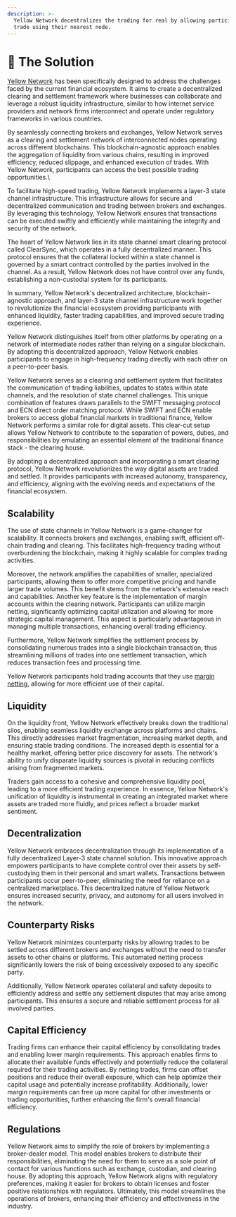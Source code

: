 ```yaml
---
description: >-
  Yellow Network decentralizes the trading for real by allowing participants to
  trade using their nearest node.
---
```


# 🚀 The Solution

[Yellow Network](https://www.yellow.org/) has been specifically designed to address the challenges faced by the current financial ecosystem. It aims to create a decentralized clearing and settlement framework where businesses can collaborate and leverage a robust liquidity infrastructure, similar to how internet service providers and network firms interconnect and operate under regulatory frameworks in various countries.

By seamlessly connecting brokers and exchanges, Yellow Network serves as a clearing and settlement network of interconnected nodes operating across different blockchains. This blockchain-agnostic approach enables the aggregation of liquidity from various chains, resulting in improved efficiency, reduced slippage, and enhanced execution of trades. With Yellow Network, participants can access the best possible trading opportunities.\


To facilitate high-speed trading, Yellow Network implements a layer-3 state channel infrastructure. This infrastructure allows for secure and decentralized communication and trading between brokers and exchanges. By leveraging this technology, Yellow Network ensures that transactions can be executed swiftly and efficiently while maintaining the integrity and security of the network.

The heart of Yellow Network lies in its state channel smart clearing protocol called ClearSync, which operates in a fully decentralized manner. This protocol ensures that the collateral locked within a state channel is governed by a smart contract controlled by the parties involved in the channel. As a result, Yellow Network does not have control over any funds, establishing a non-custodial system for its participants.

In summary, Yellow Network's decentralized architecture, blockchain-agnostic approach, and layer-3 state channel infrastructure work together to revolutionize the financial ecosystem providing participants with enhanced liquidity, faster trading capabilities, and improved secure trading experience.

Yellow Network distinguishes itself from other platforms by operating on a network of intermediate nodes rather than relying on a singular blockchain. By adopting this decentralized approach, Yellow Network enables participants to engage in high-frequency trading directly with each other on a peer-to-peer basis.

Yellow Network serves as a clearing and settlement system that facilitates the communication of trading liabilities, updates to states within state channels, and the resolution of state channel challenges. This unique combination of features draws parallels to the SWIFT messaging protocol and ECN direct order matching protocol. While SWIFT and ECN enable brokers to access global financial markets in traditional finance, Yellow Network performs a similar role for digital assets. This clear-cut setup allows Yellow Network to contribute to the separation of powers, duties, and responsibilities by emulating an essential element of the traditional finance stack - the clearing house.

By adopting a decentralized approach and incorporating a smart clearing protocol, Yellow Network revolutionizes the way digital assets are traded and settled. It provides participants with increased autonomy, transparency, and efficiency, aligning with the evolving needs and expectations of the financial ecosystem.

## Scalability&#x20;

The use of state channels in Yellow Network is a game-changer for scalability. It connects brokers and exchanges, enabling swift, efficient off-chain trading and clearing. This facilitates high-frequency trading without overburdening the blockchain, making it highly scalable for complex trading activities.&#x20;

Moreover, the network amplifies the capabilities of smaller, specialized participants, allowing them to offer more competitive pricing and handle larger trade volumes. This benefit stems from the network's extensive reach and capabilities. Another key feature is the implementation of margin accounts within the clearing network. Participants can utilize margin netting, significantly optimizing capital utilization and allowing for more strategic capital management. This aspect is particularly advantageous in managing multiple transactions, enhancing overall trading efficiency.&#x20;

Furthermore, Yellow Network simplifies the settlement process by consolidating numerous trades into a single blockchain transaction, thus streamlining millions of trades into one settlement transaction, which reduces transaction fees and processing time.

Yellow Network participants hold trading accounts that they use [margin netting](../yellow-network/architecture-and-design/smart-clearing-protocol.md), allowing for more efficient use of their capital.&#x20;

## Liquidity

On the liquidity front, Yellow Network effectively breaks down the traditional silos, enabling seamless liquidity exchange across platforms and chains. This directly addresses market fragmentation, increasing market depth, and ensuring stable trading conditions. The increased depth is essential for a healthy market, offering better price discovery for assets. The network's ability to unify disparate liquidity sources is pivotal in reducing conflicts arising from fragmented markets.

&#x20;Traders gain access to a cohesive and comprehensive liquidity pool, leading to a more efficient trading experience. In essence, Yellow Network's unification of liquidity is instrumental in creating an integrated market where assets are traded more fluidly, and prices reflect a broader market sentiment.

## Decentralization

Yellow Network embraces decentralization through its implementation of a fully decentralized Layer-3 state channel solution. This innovative approach empowers participants to have complete control over their assets by self-custodying them in their personal and smart wallets. Transactions between participants occur peer-to-peer, eliminating the need for reliance on a centralized marketplace. This decentralized nature of Yellow Network ensures increased security, privacy, and autonomy for all users involved in the network.

## Counterparty Risks

Yellow Network minimizes counterparty risks by allowing trades to be settled across different brokers and exchanges without the need to transfer assets to other chains or platforms. This automated netting process significantly lowers the risk of being excessively exposed to any specific party.&#x20;

Additionally, Yellow Network operates collateral and safety deposits to efficiently address and settle any settlement disputes that may arise among participants. This ensures a secure and reliable settlement process for all involved parties.

## Capital Efficiency

Trading firms can enhance their capital efficiency by consolidating trades and enabling lower margin requirements. This approach enables firms to allocate their available funds effectively and potentially reduce the collateral required for their trading activities. By netting trades, firms can offset positions and reduce their overall exposure, which can help optimize their capital usage and potentially increase profitability. Additionally, lower margin requirements can free up more capital for other investments or trading opportunities, further enhancing the firm's overall financial efficiency.

## Regulations

Yellow Network aims to simplify the role of brokers by implementing a broker-dealer model. This model enables brokers to distribute their responsibilities, eliminating the need for them to serve as a sole point of contact for various functions such as exchange, custodian, and clearing house. By adopting this approach, Yellow Network aligns with regulatory preferences, making it easier for brokers to obtain licenses and foster positive relationships with regulators. Ultimately, this model streamlines the operations of brokers, enhancing their efficiency and effectiveness in the industry.
